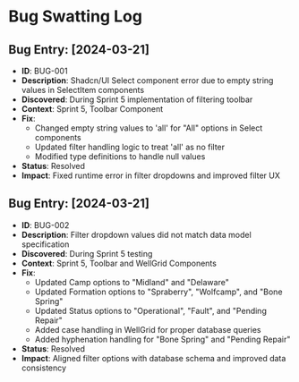 # Bug Swatting Log

## Bug Entry: [2024-03-21]
- **ID**: BUG-001
- **Description**: Shadcn/UI Select component error due to empty string values in SelectItem components
- **Discovered**: During Sprint 5 implementation of filtering toolbar
- **Context**: Sprint 5, Toolbar Component
- **Fix**: 
  - Changed empty string values to 'all' for "All" options in Select components
  - Updated filter handling logic to treat 'all' as no filter
  - Modified type definitions to handle null values
- **Status**: Resolved
- **Impact**: Fixed runtime error in filter dropdowns and improved filter UX

## Bug Entry: [2024-03-21]
- **ID**: BUG-002
- **Description**: Filter dropdown values did not match data model specification
- **Discovered**: During Sprint 5 testing
- **Context**: Sprint 5, Toolbar and WellGrid Components
- **Fix**: 
  - Updated Camp options to "Midland" and "Delaware"
  - Updated Formation options to "Spraberry", "Wolfcamp", and "Bone Spring"
  - Updated Status options to "Operational", "Fault", and "Pending Repair"
  - Added case handling in WellGrid for proper database queries
  - Added hyphenation handling for "Bone Spring" and "Pending Repair"
- **Status**: Resolved
- **Impact**: Aligned filter options with database schema and improved data consistency
